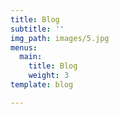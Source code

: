 ```yaml
---
title: Blog
subtitle: ''
img_path: images/5.jpg
menus:
  main:
    title: Blog
    weight: 3
template: blog

---
```


